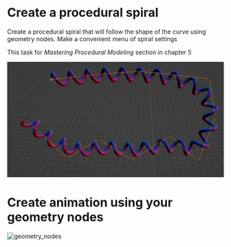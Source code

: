 # Create a procedural spiral 

Create a procedural spiral that will follow the shape of the curve using geometry nodes. Make a convenient menu of spiral settings 

This task for _Mastering Procedural Modeling_ section in chapter 5

![geonodes_spiral](/curriculum/5_procedural/genodes_spiral.png)

# Create animation using your geometry nodes

![geometry_nodes](/curriculum/5_procedural/geonodes_630p.gif)


